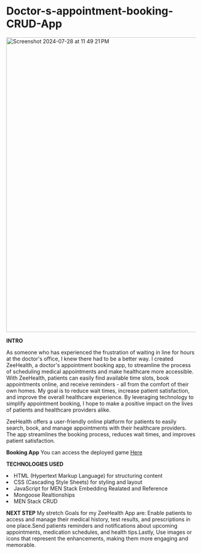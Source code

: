 # Doctor-s-appointment-booking-CRUD-App
<img width="784" alt="Screenshot 2024-07-28 at 11 49 21 PM" src="https://github.com/user-attachments/assets/731c9b80-9c0c-43e7-9c6f-083d03290f75">

**INTRO**

As someone who has experienced the frustration of waiting in line for hours at the doctor's office, I knew there had to be a better way. I created ZeeHealth, a doctor's appointment booking app, to streamline the process of scheduling medical appointments and make healthcare more accessible. With ZeeHealth, patients can easily find available time slots, book appointments online, and receive reminders - all from the comfort of their own homes. My goal is to reduce wait times, increase patient satisfaction, and improve the overall healthcare experience. By leveraging technology to simplify appointment booking, I hope to make a positive impact on the lives of patients and healthcare providers alike.

ZeeHealth offers a user-friendly online platform for patients to easily search, book, and manage appointments with their healthcare providers. The app streamlines the booking process, reduces wait times, and improves patient satisfaction.

**Booking App**
You can access the deployed game <a href="https://doctor-booking-app1-ad917e4f4e60.herokuapp.com">Here</a> 

**TECHNOLOGIES USED**

<li>HTML (Hypertext Markup Language) for structuring content</li>
<li>CSS (Cascading Style Sheets) for styling and layout</li>
<li>JavaScript for MEN Stack Embedding Realated and Reference </li>
<li>Mongoose Realtionships</li>
<li>MEN Stack CRUD</li>

**NEXT STEP**
My stretch Goals for my ZeeHealth App are: Enable patients to access and manage their medical history, test results, and prescriptions in one place.Send patients reminders and notifications about upcoming appointments, medication schedules, and health tips.Lastly, Use images or icons that represent the enhancements, making them more engaging and memorable.
